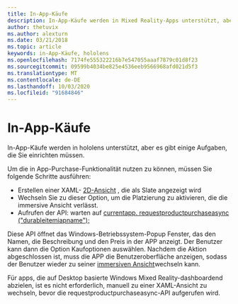 ```yaml
---
title: In-App-Käufe
description: In-App-Käufe werden in Mixed Reality-Apps unterstützt, aber es gibt einige Aufgaben, die Sie einrichten müssen.
author: thetuvix
ms.author: alexturn
ms.date: 03/21/2018
ms.topic: article
keywords: in-App-Käufe, hololens
ms.openlocfilehash: 7174fe555322216b7e547055aaaf7879c01d8f23
ms.sourcegitcommit: 09599b4034be825e4536eeb9566968afd021d5f3
ms.translationtype: MT
ms.contentlocale: de-DE
ms.lasthandoff: 10/03/2020
ms.locfileid: "91684846"
---
```

# <a name="in-app-purchases"></a>In-App-Käufe

In-App-Käufe werden in hololens unterstützt, aber es gibt einige Aufgaben, die Sie einrichten müssen.

Um die in App-Purchase-Funktionalität nutzen zu können, müssen Sie folgende Schritte ausführen:
* Erstellen einer XAML- [2D-Ansicht](../design/app-views.md) , die als Slate angezeigt wird
* Wechseln Sie zu dieser Option, um die Platzierung zu aktivieren, die die immersive Ansicht verlässt.
* Aufrufen der API: warten auf [currentapp. requestproductpurchaseasync ("durableitemiapname");](https://docs.microsoft.com/uwp/api/windows.applicationmodel.store.currentapp#Windows_ApplicationModel_Store_CurrentApp_RequestProductPurchaseAsync_System_String_)

Diese API öffnet das Windows-Betriebssystem-Popup Fenster, das den Namen, die Beschreibung und den Preis in der APP anzeigt. Der Benutzer kann dann die Option Kaufoptionen auswählen. Nachdem die Aktion abgeschlossen ist, muss die APP die Benutzeroberfläche anzeigen, sodass der Benutzer wieder zu seiner [immersiven Ansicht](../design/app-views.md)wechseln kann.

Für apps, die auf Desktop basierte Windows Mixed Reality-dashboardend abzielen, ist es nicht erforderlich, manuell zu einer XAML-Ansicht zu wechseln, bevor die requestproductpurchaseasync-API aufgerufen wird.
